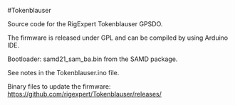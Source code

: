 #Tokenblauser

Source code for the RigExpert Tokenblauser GPSDO.

The firmware is released under GPL and can be compiled by using Arduino IDE.

Bootloader: samd21_sam_ba.bin from the SAMD package.

See notes in the Tokenblauser.ino file.

Binary files to update the firmware: https://github.com/rigexpert/Tokenblauser/releases/
